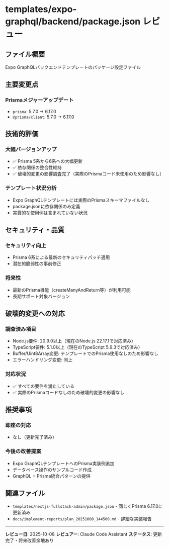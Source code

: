 # templates/expo-graphql/backend/package.json レビュー

## ファイル概要
Expo GraphQLバックエンドテンプレートのパッケージ設定ファイル

## 主要変更点

### Prismaメジャーアップデート
- `prisma`: 5.7.0 → 6.17.0
- `@prisma/client`: 5.7.0 → 6.17.0

## 技術的評価

### 大幅バージョンアップ
- ✅ Prisma 5系から6系への大幅更新
- ✅ 依存関係の整合性維持
- ✅ 破壊的変更の影響調査完了（実際のPrismaコード未使用のため影響なし）

### テンプレート状況分析
- Expo GraphQLテンプレートには実際のPrismaスキーマファイルなし
- package.jsonに依存関係のみ定義
- 実質的な使用例は含まれていない状況

## セキュリティ・品質

### セキュリティ向上
- Prisma 6系による最新のセキュリティパッチ適用
- 潜在的脆弱性の事前修正

### 将来性
- 最新のPrisma機能（createManyAndReturn等）が利用可能
- 長期サポート対象バージョン

## 破壊的変更への対応

### 調査済み項目
- Node.js要件: 20.9.0以上（現在のNode.js 22.17.1で対応済み）
- TypeScript要件: 5.1.0以上（現在のTypeScript 5.9.3で対応済み）
- Buffer/Uint8Array変更: テンプレートでのPrisma使用なしのため影響なし
- エラーハンドリング変更: 同上

### 対応状況
- ✅ すべての要件を満たしている
- ✅ 実際のPrismaコードなしのため破壊的変更の影響なし

## 推奨事項

### 即座の対応
- なし（更新完了済み）

### 今後の改善提案
- Expo GraphQLテンプレートへのPrisma実装例追加
- データベース操作のサンプルコード作成
- GraphQL + Prisma統合パターンの提供

## 関連ファイル
- `templates/nextjs-fullstack-admin/package.json` - 同じくPrisma 6.17.0に更新済み
- `docs/implement-reports/plan_20251008_144500.md` - 詳細な実装報告

---
**レビュー日**: 2025-10-08
**レビュアー**: Claude Code Assistant
**ステータス**: 更新完了・将来改善余地あり